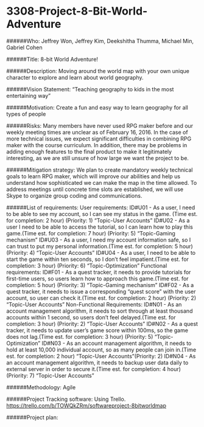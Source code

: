 # 3308-Project-8-Bit-World-Adventure

######Who: 
Jeffrey Won, Jeffrey Kim, Deekshitha Thumma, Michael Min, Gabriel Cohen

######Title: 8-bit World Adventure!

######Description: Moving around the world map with your own unique character to explore and learn about world geography. 

######Vision Statement: “Teaching geography to kids in the most entertaining way”

######Motivation: Create a fun and easy way to learn geography for all types of people

######Risks: Many members have never used RPG maker before and our weekly meeting times are unclear as of February 16, 2016. In the case of more technical issues, we expect significant difficulties in combining RPG maker with the course curriculum. In addition, there may be problems in adding enough features to the final product to make it legitimately interesting, as we are still unsure of how large we want the project to be. 

######Mitigation strategy: We plan to create mandatory weekly technical goals to learn RPG maker, which will improve our abilities and help us understand how sophisticated we can make the map in the time allowed. To address meetings until concrete time slots are established, we will use Skype to organize group coding and communications. 

######List of requirements:
	User requirements: 
ID#U01 - As a user, I need to be able to see my account, so I can see my status in the game. (Time est. for completion: 2 hour) (Priority: 1) “Topic-User Accounts”
ID#U02 - As a user I need to be able to access the tutorial, so I can learn how to play this game.(Time est. for completion: 7 hour) (Priority: 5) “Topic-Gaming mechanism”
ID#U03 - As a user, I need my account information safe, so I can trust to put my personal information.(Time est. for completion: 5 hour) (Priority: 4) “Topic-User Accounts”
ID#U04 - As a user, I need to be able to start the game within ten seconds, so I don’t feel impatient.(Time est. for completion: 3 hour) (Priority: 6) “Topic-Optimization”
	Functional requirements: 
ID#F01 - As a quest tracker, it needs to provide tutorials for first-time users, so users learn how to approach this game.(Time est. for completion: 5 hour) (Priority: 3) “Topic-Gaming mechanism”
ID#F02 - As a quest tracker, it needs to issue a corresponding “quest score” with the user account, so user can check it.(Time est. for completion: 2 hour) (Priority: 2) “Topic-User Accounts”
	Non-Functional Requirements: 
ID#N01 - As an account management algorithm, it needs to sort through at least thousand accounts within 1 second, so users don’t feel delayed.(Time est. for completion: 3 hour) (Priority: 2) “Topic-User Accounts”
ID#N02 - As a quest tracker, it needs to update user’s game score within 100ms, so the game does not lag.(Time est. for completion: 3 hour) (Priority: 5) “Topic-Optimization”
ID#N03 - As an account management algorithm, it needs to hold at least 10,000 individual account, so as many people can join in.(Time est. for completion: 2 hour)  “Topic-User Accounts”(Priority: 2)
ID#N04 - As an account management algorithm, it needs to backup user data daily to external server in order to secure it.(Time est. for completion: 4 hour) (Priority: 7) “Topic-User Accounts”

######Methodology: Agile

######Project Tracking software: Using Trello. https://trello.com/b/TOWQkZRm/softwareproject-8bitworldmap 

######Project plan: 


